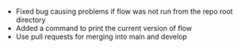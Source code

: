 - Fixed bug causing problems if flow was not run from the repo root directory
- Added a command to print the current version of flow
- Use pull requests for merging into main and develop
